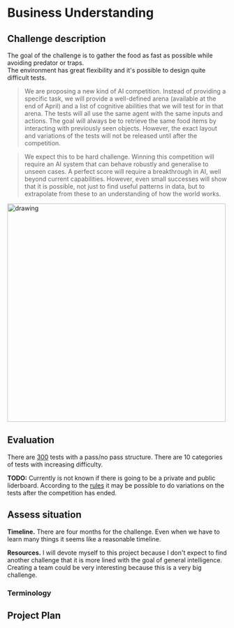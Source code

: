 # Business Understanding
<!--- --->
## Challenge description
<!--- Look at the challenge description, understand the goal of the challenge
and write it here with your own words. Use images if they improve the explanation--->

The goal of the challenge is to gather the food as fast as possible while avoiding predator or traps.  
The environment has great flexibility and it's possible to design quite difficult tests.

> We are proposing a new kind of AI competition. Instead of providing a specific task, we will provide a well-defined arena (available at the end of April) and a list of cognitive abilities that we will test for in that arena. The tests will all use the same agent with the same inputs and actions. The goal will always be to retrieve the same food items by interacting with previously seen objects. However, the exact layout and variations of the tests will not be released until after the competition.

> We expect this to be hard challenge. Winning this competition will require an AI system that can behave robustly and generalise to unseen cases. A perfect score will require a breakthrough in AI, well beyond current capabilities. However, even small successes will show that it is possible, not just to find useful patterns in data, but to extrapolate from these to an understanding of how the world works.

<img src="http://animalaiolympics.com/figs/environment.png" alt="drawing" width="500"/>


## Evaluation
<!--- Understand the metric used on the challenge, write it here and study
the characteristics of the metric --->

There are [300](https://mdcrosby.com/blog/animalailaunch.html) tests with a pass/no pass structure. There are 10 categories of tests with increasing difficulty.

**TODO:** Currently is not known if there is going to be a private and public liderboard. According to the [rules](http://animalaiolympics.com/rules.html) it may be possible to do variations on the tests after the competition has ended.


## Assess situation
<!---This task involves more detailed fact-finding about all of the resources,
constraints, assumptions, and other factors that should be considered in determining
the data analysis goal and project plan

* timeline. Is there any week where I could not work on the challenge?
* resources. Is there any other project competing for resources?
* other projects. May I have other more interesting projects in the horizon?
 --->

**Timeline.** There are four months for the challenge. Even when we have to learn many things it seems like a reasonable timeline.

**Resources.** I will devote myself to this project because I don't expect to find another challenge that it is more lined with the goal of general intelligence. Creating a team could be very interesting because this is a very big challenge.

### Terminology
<!--- Sometimes the field of the challenge has specific terms, if that is the
case write them here, otherwise delete this section.--->


## Project Plan
<!--- Write initial ideas for the project. This is just initial thoughts,
during the challenge I will have a better understanding of the project and
with better information I could decide other actions not considered here.--->
